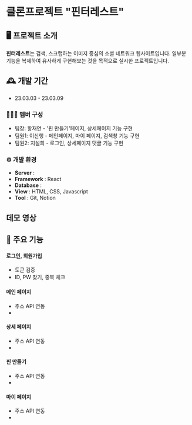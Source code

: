 # 클론프로젝트 "핀터레스트" 
## 🖥️ 프로젝트 소개
**핀터레스트**는 검색, 스크랩하는 이미지 중심의 소셜 네트워크 웹사이트입니다. 일부분 기능을 복제하여 유사하게 구현해보는 것을 목적으로 실시한 프로젝트입니다.
<br>

## 🕰️ 개발 기간
* 23.03.03 - 23.03.09

### 🧑‍🤝‍🧑 멤버 구성
- 팀장: 황재연 - '핀 만들기'페이지, 상세페이지 기능 구현
- 팀원1: 이신행 - 메인페이지, 마이 페이지, 검색창 기능 구현
- 팀원2: 지설희 - 로그인, 상세페이지 댓글 기능 구현

### ⚙️ 개발 환경
- **Server** : 
- **Framework** : React
- **Database** :
- **View** : HTML, CSS, Javascript
- **Tool** : Git, Notion

## 데모 영상

## 📌 주요 기능
#### 로그인, 회원가입
- 토큰 검증
- ID, PW 찾기, 중복 체크
#### 메인 페이지
- 주소 API 연동
- 
#### 상세 페이지
- 주소 API 연동
- 
#### 핀 만들기
- 주소 API 연동
- 
#### 마이 페이지
- 주소 API 연동
- 
